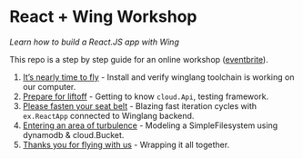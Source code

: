 # React + Wing Workshop

_Learn how to build a React.JS app with Wing_



This repo is a step by step guide for an online workshop ([eventbrite](https://www.eventbrite.com/e/winglang-react-workshop-tickets-754616256537)).


1. [It’s nearly time to fly](./01-setup.md) - Install and verify winglang toolchain is working on our computer.
2. [Prepare for liftoff](./02-api.md) - Getting to know `cloud.Api`, testing framework.
3. [Please fasten your seat belt](./03-react.md) - Blazing fast iteration cycles with `ex.ReactApp` connected to Winglang backend.
4. [Entering an area of turbulence](./05-db.md) - Modeling a SimpleFilesystem using dynamodb & cloud.Bucket.
5. [Thanks you for flying with us](./06-wrap.md) - Wrapping it all together.
